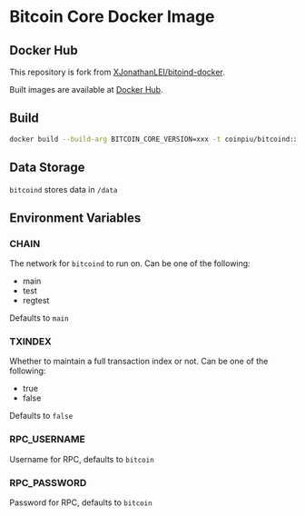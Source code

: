 # Bitcoin Core Docker Image

## Docker Hub

This repository is fork from [XJonathanLEI/bitoind-docker](https://github.com/xJonathanLEI/bitcoind-docker).

Built images are available at [Docker Hub](https://hub.docker.com/r/coinpiu/bitcoind).

## Build

```bash
docker build --build-arg BITCOIN_CORE_VERSION=xxx -t coinpiu/bitcoind:xxx .
```

## Data Storage

`bitcoind` stores data in `/data`

## Environment Variables

### CHAIN

The network for `bitcoind` to run on. Can be one of the following:

- main
- test
- regtest

Defaults to `main`

### TXINDEX

Whether to maintain a full transaction index or not. Can be one of the following:

- true
- false

Defaults to `false`

### RPC_USERNAME

Username for RPC, defaults to `bitcoin`

### RPC_PASSWORD

Password for RPC, defaults to `bitcoin`
